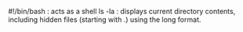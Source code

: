 #!/bin/bash : acts as a shell
ls -la : displays current directory contents, including hidden files (starting with .) using the long format.
